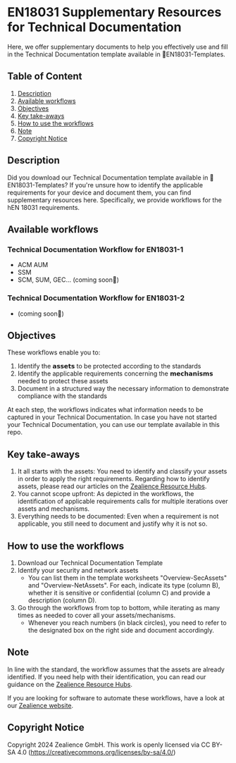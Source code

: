 # EN18031 Supplementary Resources for Technical Documentation
Here, we offer supplementary documents to help you effectively use and fill in the Technical Documentation template available in 📂EN18031-Templates.

## Table of Content
1. [Description](#desc)
2. [Available workflows](#avail)
3. [Objectives](#obj)
4. [Key take-aways](#key)
5. [How to use the workflows](#use)
6. [Note](#note)
7. [Copyright Notice](#copy)

## Description <a name='desc'></a>
Did you download our Technical Documentation template available in 📂EN18031-Templates? If you're unsure how to identify the applicable requirements for your device and document them, you can find supplementary resources here. Specifically, we provide workflows for the hEN 18031 requirements.

## Available workflows <a name='avail'></a>
### Technical Documentation Workflow for EN18031-1
- ACM AUM
- SSM
- SCM, SUM, GEC... (coming soon🚀)

### Technical Documentation Workflow for EN18031-2
- (coming soon🚀)

## Objectives <a name='obj'></a>
These workflows enable you to:
1. Identify the 𝗮𝘀𝘀𝗲𝘁𝘀 to be protected according to the standards
2. Identify the applicable requirements concerning the 𝗺𝗲𝗰𝗵𝗮𝗻𝗶𝘀𝗺𝘀 needed to protect these assets
3. Document in a structured way the necessary information to demonstrate compliance with the standards

At each step, the workflows indicates what information needs to be captured in your Technical Documentation. In case you have not started your Technical Documentation, you can use our template available in this repo.

## Key take-aways <a name='key'></a>
1. It all starts with the assets: You need to identify and classify your assets in order to apply the right requirements. Regarding how to identify assets, please read our articles on the [Zealience Resource Hubs](https://zealience.com/resources/articles).
2. You cannot scope upfront: As depicted in the workflows, the identification of applicable requirements calls for multiple iterations over assets and mechanisms.
3. Everything needs to be documented: Even when a requirement is not applicable, you still need to document and justify why it is not so.

## How to use the workflows <a name='use'></a>
1. Download our Technical Documentation Template
2. Identify your security and network assets 
   - You can list them in the template worksheets "Overview-SecAssets" and "Overview-NetAssets". For each, indicate its type (column B), whether it is sensitive or confidential (column C) and provide a description (column D).
3. Go through the workflows from top to bottom, while iterating as many times as needed to cover all your assets/mechanisms.
   - Whenever you reach numbers (in black circles), you need to refer to the designated box on the right side and document accordingly.
   
## Note <a name='note'></a>
In line with the standard, the workflow assumes that the assets are already identified. If you need help with their identification, you can read our guidance on the [Zealience Resource Hubs](https://zealience.com/resources/articles).

If you are looking for software to automate these workflows, have a look at our [Zealience website](https://zealience.com). 


## Copyright Notice <a name='copy'></a>
Copyright 2024 Zealience GmbH. This work is openly licensed via CC BY-SA 4.0 (https://creativecommons.org/licenses/by-sa/4.0/)
